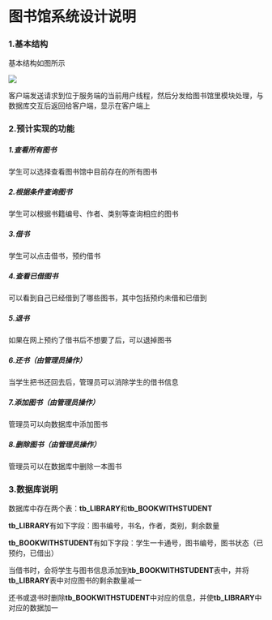 # 图书馆系统设计说明

### 1.基本结构

基本结构如图所示

![](C:\Users\12107\Pictures\暑期学校\图书馆架构.png)

客户端发送请求到位于服务端的当前用户线程，然后分发给图书馆里模块处理，与数据库交互后返回给客户端，显示在客户端上

### 2.预计实现的功能

##### 1.查看所有图书

学生可以选择查看图书馆中目前存在的所有图书

##### 2.根据条件查询图书

学生可以根据书籍编号、作者、类别等查询相应的图书

##### 3.借书

学生可以点击借书，预约借书

##### 4.查看已借图书

可以看到自己已经借到了哪些图书，其中包括预约未借和已借到

##### 5.退书

如果在网上预约了借书后不想要了后，可以退掉图书

##### 6.还书（由管理员操作）

当学生把书还回去后，管理员可以消除学生的借书信息

##### 7.添加图书（由管理员操作）

管理员可以向数据库中添加图书

##### 8.删除图书（由管理员操作）

管理员可以在数据库中删除一本图书

### 3.数据库说明

数据库中存在两个表：**tb_LIBRARY**和**tb_BOOKWITHSTUDENT**

**tb_LIBRARY**有如下字段：图书编号，书名，作者，类别，剩余数量

**tb_BOOKWITHSTUDENT**有如下字段：学生一卡通号，图书编号，图书状态（已预约，已借出）

当借书时，会将学生与图书信息添加到**tb_BOOKWITHSTUDENT**表中，并将**tb_LIBRARY**表中对应图书的剩余数量减一

还书或退书时删除**tb_BOOKWITHSTUDENT**中对应的信息，并使**tb_LIBRARY**中对应的数据加一